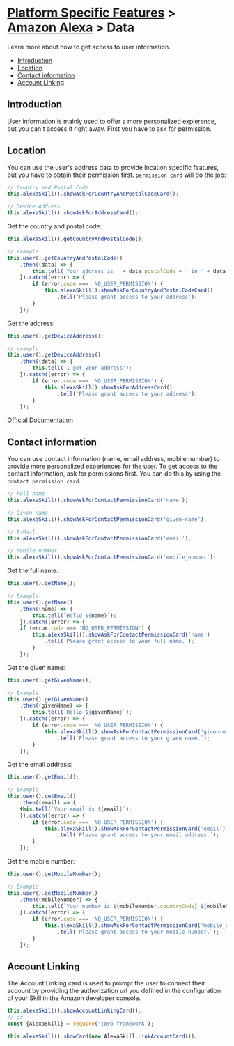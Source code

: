# [Platform Specific Features](../) > [Amazon Alexa](./README.md) > Data

Learn more about how to get access to user information.

* [Introduction](#introduction)
* [Location](#location)
* [Contact information](#contact-information)
* [Account Linking](#account-linking)


## Introduction

User information is mainly used to offer a more personalized expierence, but you can't access it right away. First you have to ask for permission.

## Location

You can use the user's address data to provide location specific features, but you have to obtain their permission first.
`permission card` will do the job:

```javascript
// Country and Postal Code
this.alexaSkill().showAskForCountryAndPostalCodeCard();

// Device Address
this.alexaSkill().showAskForAddressCard();
```

Get the country and postal code:

```javascript
this.alexaSkill().getCountryAndPostalCode();

// example
this.user().getCountryAndPostalCode()
    .then((data) => {
        this.tell('Your address is ' + data.postalCode + ' in ' + data.countryCode);
    }).catch((error) => {
        if (error.code === 'NO_USER_PERMISSION') {
            this.alexaSkill().showAskForCountryAndPostalCodeCard()
                .tell('Please grant access to your address');
        }
    });
```

Get the address:

```javascript
this.user().getDeviceAddress();

// example
this.user().getDeviceAddress()
    .then((data) => {
        this.tell('I got your address');
    }).catch((error) => {
        if (error.code === 'NO_USER_PERMISSION') {
            this.alexaSkill().showAskForAddressCard()
                .tell('Please grant access to your address');
        }
    });
```
[Official Documentation](https://developer.amazon.com/docs/custom-skills/device-address-api.html)

## Contact information

You can use contact information (name, email address, mobile number) to provide more personalized experiences for the user. To get access to the contact information, ask for permissions first. You can do this by using the `contact permission card`.

```javascript
// Full name
this.alexaSkill().showAskForContactPermissionCard('name');

// Given name
this.alexaSkill().showAskForContactPermissionCard('given-name');

// E-Mail
this.alexaSkill().showAskForContactPermissionCard('email');

// Mobile number
this.alexaSkill().showAskForContactPermissionCard('mobile_number');
```

Get the full name:

```javascript
this.user().getName();

// Example
this.user().getName()
    .then((name) => {
        this.tell(`Hello ${name}`);
    }).catch((error) => {
    if (error.code === 'NO_USER_PERMISSION') {
        this.alexaSkill().showAskForContactPermissionCard('name')
            .tell(`Please grant access to your full name.`);
        }
    });
```

Get the given name:

```javascript
this.user().getGivenName();

// Example
this.user().getGivenName()
    .then((givenName) => {
        this.tell(`Hello ${givenName}`);
    }).catch((error) => {
        if (error.code === 'NO_USER_PERMISSION') {
            this.alexaSkill().showAskForContactPermissionCard('given-name')
                .tell(`Please grant access to your given name.`);
        }
    });
```

Get the email address:

```javascript
this.user().getEmail();

// Example
this.user().getEmail()
    .then((email) => {
    this.tell(`Your email is ${email}`);
    }).catch((error) => {
        if (error.code === 'NO_USER_PERMISSION') {
            this.alexaSkill().showAskForContactPermissionCard('email')
                .tell(`Please grant access to your email address.`);
        }
    });
```

Get the mobile number:

```javascript
this.user().getMobileNumber();

// Example
this.user().getMobileNumber()
    .then((mobileNumber) => {
        this.tell(`Your number is ${mobileNumber.countryCode} ${mobileNumber.phoneNumber}`);
    }).catch((error) => {
        if (error.code === 'NO_USER_PERMISSION') {
            this.alexaSkill().showAskForContactPermissionCard('mobile_number')
                .tell(`Please grant access to your mobile number.`);
        }
    });

```

## Account Linking

The Account Linking card is used to prompt the user to connect their account by providing the authorization url you defined in the configuration of your Skill in the Amazon developer console.

```javascript
this.alexaSkill().showAccountLinkingCard();
// or
const {AlexaSkill} = require('jovo-framework');

this.alexaSkill().showCard(new AlexaSkill.LinkAccountCard());
```



<!--[metadata]: {"title": "Alexa Data", "description": "Learn how to get user specific data from your Alexa Skill users with the Jovo Framework", "activeSections": ["platforms", "alexa", "alexa_data"], "expandedSections": "platforms", "inSections": "platforms", "breadCrumbs": {"Docs": "docs/", "Platforms": "docs/platforms",
"Amazon Alexa": "docs/amazon-alexa", "Data": "" }, "commentsID": "framework/docs/amazon-alexa/data",
"route": "docs/amazon-alexa/data" }-->
